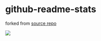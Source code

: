 # github-readme-stats
forked from [source repo](https://github.com/anuraghazra/github-readme-stats/actions)

<img src="https://github-readme-stats-nine-sooty.vercel.app/api?username=sooniter&amp;show_icons=true">

